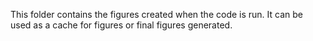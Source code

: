 This folder contains the figures created when the code is run. It can be used as a cache for figures or final figures generated.

